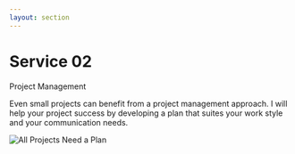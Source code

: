 ```yaml
---
layout: section
---
```


# Service 02

Project Management

Even small projects can benefit from a project management approach. I will help
your project success by developing a plan that suites your work style and your
communication needs.

![All Projects Need a Plan](img/2021_0418_15351400.jpg)
